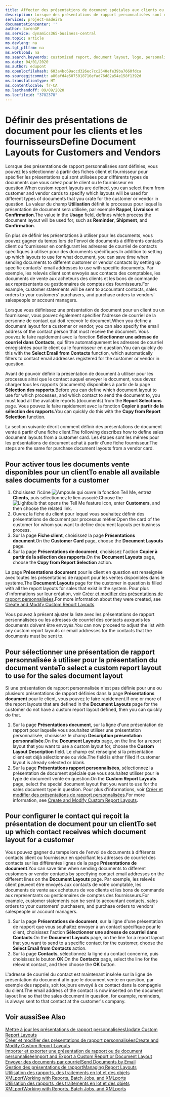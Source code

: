 ```yaml
---
title: Affecter des présentations de document spéciales aux clients ou fournisseurs| Microsoft Docs
description: Lorsque des présentations de rapport personnalisées sont définies, vous pouvez les sélectionner à partir des fiches client et fournisseur pour spécifier que les présentations sélectionnées sont utilisées pour les documents que vous créez pour le client ou le fournisseur en question.
services: project-madeira
documentationcenter: ''
author: SorenGP
ms.service: dynamics365-business-central
ms.topic: article
ms.devlang: na
ms.tgt_pltfrm: na
ms.workload: na
ms.search.keywords: customized report, document layout, logo, personalize
ms.date: 04/01/2020
ms.author: edupont
ms.openlocfilehash: 603a4bc69accd326ec7cc2540efe39ba7660fdca
ms.sourcegitcommit: a80afd4e5075018716efad76d82a54e158f1392d
ms.translationtype: HT
ms.contentlocale: fr-CA
ms.lasthandoff: 09/09/2020
ms.locfileid: "3782378"
---
```

# <a name="define-document-layouts-for-customers-and-vendors"></a><span data-ttu-id="3d448-103">Définir des présentations de document pour les clients et les fournisseurs</span><span class="sxs-lookup"><span data-stu-id="3d448-103">Define Document Layouts for Customers and Vendors</span></span>
<span data-ttu-id="3d448-104">Lorsque des présentations de rapport personnalisées sont définies, vous pouvez les sélectionner à partir des fiches client et fournisseur pour spécifier les présentations qui sont utilisées pour différents types de documents que vous créez pour le client ou le fournisseur en question.</span><span class="sxs-lookup"><span data-stu-id="3d448-104">When custom report layouts are defined, you can select them from customer and vendor cards to specify which layouts will be used for different types of documents that you crate for the customer or vendor in question.</span></span> <span data-ttu-id="3d448-105">La valeur du champ **Utilisation** définit le processus pour lequel la présentation de document sera utilisée, par exemple **Rappel**, **Livraison** et **Confirmation**.</span><span class="sxs-lookup"><span data-stu-id="3d448-105">The value in the **Usage** field, defines which process the document layout will be used for, such as **Reminder**, **Shipment**, and **Confirmation**.</span></span>

<span data-ttu-id="3d448-106">En plus de définir les présentations à utiliser pour les documents, vous pouvez gagner du temps lors de l'envoi de documents à différents contacts client ou fournisseur en configurant les adresses de courriel de contacts spécifiques à utiliser pour des documents spécifiques.</span><span class="sxs-lookup"><span data-stu-id="3d448-106">In addition to setting up which layouts to use for what document, you can save time when sending documents to different customer or vendor contacts by setting up specific contacts' email addresses to use with specific documents.</span></span> <span data-ttu-id="3d448-107">Par exemple, les relevés client sont envoyés aux contacts des comptables, les documents de vente aux acheteurs des clients et les bons de commande aux représentants ou gestionnaires de comptes des fournisseurs.</span><span class="sxs-lookup"><span data-stu-id="3d448-107">For example, customer statements will be sent to accountant contacts, sales orders to your customers' purchasers, and purchase orders to vendors' salespeople or account managers.</span></span>

<span data-ttu-id="3d448-108">Lorsque vous définissez une présentation de document pour un client ou un fournisseur, vous pouvez également spécifier l'adresse de courriel de la personne de contact qui doit recevoir le document.</span><span class="sxs-lookup"><span data-stu-id="3d448-108">When you define a document layout for a customer or vendor, you can also specify the email address of the contact person that must receive the document.</span></span> <span data-ttu-id="3d448-109">Vous pouvez le faire rapidement avec la fonction **Sélectionner une adresse de courriel dans Contacts**, qui filtre automatiquement les adresses de courriel enregistrées pour le client ou le fournisseur en question.</span><span class="sxs-lookup"><span data-stu-id="3d448-109">You can quickly do this with the **Select Email from Contacts** function, which automatically filters to contact email addresses registered for the customer or vendor in question.</span></span>

<span data-ttu-id="3d448-110">Avant de pouvoir définir la présentation de document à utiliser pour les processus ainsi que le contact auquel envoyer le document, vous devez charger tous les rapports (documents) disponibles à partir de la page **Sélection des rapports**.</span><span class="sxs-lookup"><span data-stu-id="3d448-110">Before you can define which document layout to use for which processes, and which contact to send the document to, you must load all the available reports (documents) from the **Report Selections** page.</span></span> <span data-ttu-id="3d448-111">Vous pouvez le faire rapidement avec la fonction **Copier à partir de la sélection des rapports**.</span><span class="sxs-lookup"><span data-stu-id="3d448-111">You can quickly do this with the **Copy from Report Selection** function.</span></span>

<span data-ttu-id="3d448-112">La section suivante décrit comment définir des présentations de document vente à partir d'une fiche client.</span><span class="sxs-lookup"><span data-stu-id="3d448-112">The following describes how to define sales document layouts from a customer card.</span></span> <span data-ttu-id="3d448-113">Les étapes sont les mêmes pour les présentations de document achat à partir d'une fiche fournisseur.</span><span class="sxs-lookup"><span data-stu-id="3d448-113">The steps are the same for purchase document layouts from a vendor card.</span></span>

## <a name="to-enable-all-available-sales-documents-for-a-customer"></a><span data-ttu-id="3d448-114">Pour activer tous les documents vente disponibles pour un client</span><span class="sxs-lookup"><span data-stu-id="3d448-114">To enable all available sales documents for a customer</span></span>
1. <span data-ttu-id="3d448-115">Choisissez l'icône ![Ampoule qui ouvre la fonction Tell Me](media/ui-search/search_small.png "Dites-moi ce que vous voulez faire"), entrez **Clients**, puis sélectionnez le lien associé.</span><span class="sxs-lookup"><span data-stu-id="3d448-115">Choose the ![Lightbulb that opens the Tell Me feature](media/ui-search/search_small.png "Tell me what you want to do") icon, enter **Customers**, and then choose the related link.</span></span>
2. <span data-ttu-id="3d448-116">Ouvrez la fiche du client pour lequel vous souhaitez définir des présentations de document par processus métier.</span><span class="sxs-lookup"><span data-stu-id="3d448-116">Open the card of the customer for whom you want to define document layouts per business process.</span></span>
3. <span data-ttu-id="3d448-117">Sur la page **Fiche client**, choisissez la page **Présentations document**.</span><span class="sxs-lookup"><span data-stu-id="3d448-117">On the **Customer Card** page, choose the **Document Layouts** page.</span></span>
4. <span data-ttu-id="3d448-118">Sur la page **Présentations de document**, choisissez l'action **Copier à partir de la sélection des rapports**.</span><span class="sxs-lookup"><span data-stu-id="3d448-118">On the **Document Layouts** page, choose the **Copy from Report Selection** action.</span></span>

<span data-ttu-id="3d448-119">La page **Présentations document** pour le client en question est renseignée avec toutes les présentations de rapport pour les ventes disponibles dans le système.</span><span class="sxs-lookup"><span data-stu-id="3d448-119">The **Document Layouts** page for the customer in question is filled with all the report layouts for sales that exist in the system.</span></span> <span data-ttu-id="3d448-120">Pour plus d'informations sur leur création, voir [Créer et modifier des présentations de rapport personnalisées](ui-how-create-custom-report-layout.md).</span><span class="sxs-lookup"><span data-stu-id="3d448-120">For more information about they were created, see [Create and Modify Custom Report Layouts](ui-how-create-custom-report-layout.md).</span></span>

<span data-ttu-id="3d448-121">Vous pouvez à présent ajuster la liste avec les présentations de rapport personnalisées ou les adresses de courriel des contacts auxquels les documents doivent être envoyés.</span><span class="sxs-lookup"><span data-stu-id="3d448-121">You can now proceed to adjust the list with any custom report layouts or email addresses for the contacts that the documents must be sent to.</span></span>

## <a name="to-select-a-custom-report-layout-to-use-for-the-sales-document-layout"></a><span data-ttu-id="3d448-122">Pour sélectionner une présentation de rapport personnalisée à utiliser pour la présentation du document vente</span><span class="sxs-lookup"><span data-stu-id="3d448-122">To select a custom report layout to use for the sales document layout</span></span>
<span data-ttu-id="3d448-123">Si une présentation de rapport personnalisée n'est pas définie pour une ou plusieurs présentations de rapport définies dans la page **Présentations document** pour le client, vous pouvez le faire rapidement.</span><span class="sxs-lookup"><span data-stu-id="3d448-123">If one or more of the report layouts that are defined in the **Document Layouts** page for the customer do not have a custom report layout defined, then you can quickly do that.</span></span>

1. <span data-ttu-id="3d448-124">Sur la page **Présentations document**, sur la ligne d'une présentation de rapport pour laquelle vous souhaitez utiliser une présentation personnalisée, choisissez le champ **Description présentation personnalisée**.</span><span class="sxs-lookup"><span data-stu-id="3d448-124">On the **Document Layouts** page, on the line for a report layout that you want to use a custom layout for, choose the **Custom Layout Description** field.</span></span> <span data-ttu-id="3d448-125">Le champ est renseigné si la présentation client est déjà sélectionnée ou vide.</span><span class="sxs-lookup"><span data-stu-id="3d448-125">The field is either filled if customer layout is already selected or blank.</span></span>
2. <span data-ttu-id="3d448-126">Sur la page **Présentations rapport personnalisées**, sélectionnez la présentation de document spéciale que vous souhaitez utiliser pour le type de document vente en question.</span><span class="sxs-lookup"><span data-stu-id="3d448-126">On the **Custom Report Layouts** page, select the special document layout that you want to use for the sales document type in question.</span></span> <span data-ttu-id="3d448-127">Pour plus d'informations, voir [Créer et modifier des présentations de rapport personnalisées](ui-how-create-custom-report-layout.md).</span><span class="sxs-lookup"><span data-stu-id="3d448-127">For more information, see [Create and Modify Custom Report Layouts](ui-how-create-custom-report-layout.md).</span></span>

## <a name="to-set-up-which-contact-receives-which-document-layout-for-a-customer"></a><span data-ttu-id="3d448-128">Pour configurer le contact qui reçoit la présentation de document pour un client</span><span class="sxs-lookup"><span data-stu-id="3d448-128">To set up which contact receives which document layout for a customer</span></span>
<span data-ttu-id="3d448-129">Vous pouvez gagner du temps lors de l'envoi de documents à différents contacts client ou fournisseur en spécifiant les adresses de courriel des contacts sur les différentes lignes de la page **Présentations de document**.</span><span class="sxs-lookup"><span data-stu-id="3d448-129">You can save time when sending documents to different customers or vendor contacts by specifying contact email addresses on the different lines on the **Document Layouts** page.</span></span> <span data-ttu-id="3d448-130">Par exemple, les relevés client peuvent être envoyés aux contacts de votre comptable, les documents de vente aux acheteurs de vos clients et les bons de commande aux représentants ou gestionnaires de comptes des fournisseurs.</span><span class="sxs-lookup"><span data-stu-id="3d448-130">For example, customer statements can be sent to accountant contacts, sales orders to your customers' purchasers, and purchase orders to vendors' salespeople or account managers.</span></span>

1. <span data-ttu-id="3d448-131">Sur la page **Présentations de document**, sur la ligne d'une présentation de rapport que vous souhaitez envoyer à un contact spécifique pour le client, choisissez l'action **Sélectionner une adresse de courriel dans Contacts**.</span><span class="sxs-lookup"><span data-stu-id="3d448-131">On the **Document Layouts** page, on the line for a report layout that you want to send to a specific contact for the customer, choose the **Select Email from Contacts** action.</span></span>
2. <span data-ttu-id="3d448-132">Sur la page **Contacts**, sélectionnez la ligne du contact concerné, puis choisissez le bouton **OK**.</span><span class="sxs-lookup"><span data-stu-id="3d448-132">On the **Contacts** page, select the line for the relevant contact, and then choose the **OK** button.</span></span>

<span data-ttu-id="3d448-133">L'adresse de courriel du contact est maintenant insérée sur la ligne de présentation du document afin que le document vente en question, par exemple des rappels, soit toujours envoyé à ce contact dans la compagnie du client.</span><span class="sxs-lookup"><span data-stu-id="3d448-133">The email address of the contact is now inserted on the document layout line so that the sales document in question, for example, reminders, is always sent to that contact at the customer's company.</span></span>

## <a name="see-also"></a><span data-ttu-id="3d448-134">Voir aussi</span><span class="sxs-lookup"><span data-stu-id="3d448-134">See Also</span></span>  
[<span data-ttu-id="3d448-135">Mettre à jour les présentations de rapport personnalisées</span><span class="sxs-lookup"><span data-stu-id="3d448-135">Update Custom Report Layouts</span></span>](ui-update-report-layouts.md)  
[<span data-ttu-id="3d448-136">Créer et modifier des présentations de rapport personnalisées</span><span class="sxs-lookup"><span data-stu-id="3d448-136">Create and Modify Custom Report Layouts</span></span>](ui-how-create-custom-report-layout.md)  
[<span data-ttu-id="3d448-137">Importer et exporter une présentation de rapport ou de document personnalisée</span><span class="sxs-lookup"><span data-stu-id="3d448-137">Import and Export a Custom Report or Document Layout</span></span>](ui-how-import-and-export-report-layout.md)  
[<span data-ttu-id="3d448-138">Envoyer des documents par courriel</span><span class="sxs-lookup"><span data-stu-id="3d448-138">Send Documents by Email</span></span>](ui-how-send-documents-email.md)  
[<span data-ttu-id="3d448-139">Gestion des présentations de rapport</span><span class="sxs-lookup"><span data-stu-id="3d448-139">Managing Report Layouts</span></span>](ui-manage-report-layouts.md)  
[<span data-ttu-id="3d448-140">Utilisation des rapports, des traitements en lot et des objets XMLport</span><span class="sxs-lookup"><span data-stu-id="3d448-140">Working with Reports, Batch Jobs, and XMLports</span></span>](ui-work-report.md)  
[<span data-ttu-id="3d448-141">Utilisation des rapports, des traitements en lot et des objets XMLport</span><span class="sxs-lookup"><span data-stu-id="3d448-141">Working with Reports, Batch Jobs, and XMLports</span></span>](ui-work-report.md)  
